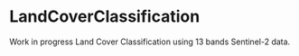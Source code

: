 # LandCoverClassification
Work in progress Land Cover Classification using 13 bands Sentinel-2 data.

